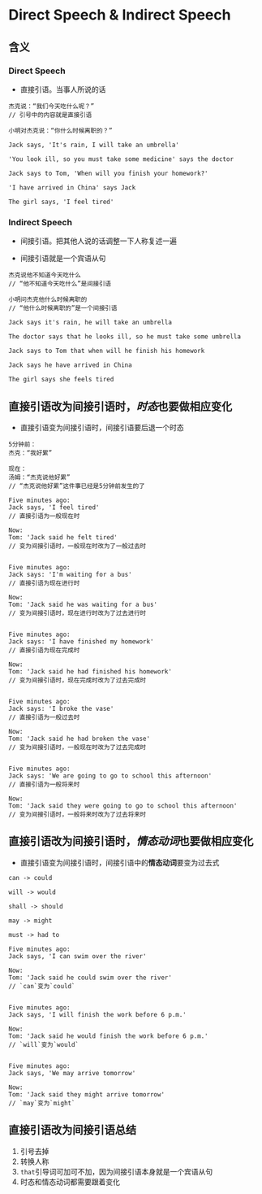 # Direct Speech & Indirect Speech

## 含义

### Direct Speech

- 直接引语。当事人所说的话

```
杰克说：“我们今天吃什么呢？”
// 引号中的内容就是直接引语

小明对杰克说：“你什么时候离职的？”
```

```
Jack says, 'It's rain, I will take an umbrella'

'You look ill, so you must take some medicine' says the doctor

Jack says to Tom, 'When will you finish your homework?'

'I have arrived in China' says Jack

The girl says, 'I feel tired'
```

### Indirect Speech

- 间接引语。把其他人说的话调整一下人称复述一遍

- 间接引语就是一个宾语从句

```
杰克说他不知道今天吃什么
// “他不知道今天吃什么”是间接引语

小明问杰克他什么时候离职的
// “他什么时候离职的”是一个间接引语
```

```
Jack says it's rain, he will take an umbrella

The doctor says that he looks ill, so he must take some umbrella

Jack says to Tom that when will he finish his homework

Jack says he have arrived in China

The girl says she feels tired
```

## 直接引语改为间接引语时，*时态*也要做相应变化

- 直接引语变为间接引语时，间接引语要后退一个时态

```
5分钟前：
杰克：“我好累”

现在：
汤姆：“杰克说他好累”
// “杰克说他好累”这件事已经是5分钟前发生的了
```

```
Five minutes ago:
Jack says, 'I feel tired'
// 直接引语为一般现在时

Now:
Tom: 'Jack said he felt tired'
// 变为间接引语时，一般现在时改为了一般过去时


Five minutes ago:
Jack says: 'I'm waiting for a bus'
// 直接引语为现在进行时

Now:
Tom: 'Jack said he was waiting for a bus'
// 变为间接引语时，现在进行时改为了过去进行时


Five minutes ago:
Jack says: 'I have finished my homework'
// 直接引语为现在完成时

Now:
Tom: 'Jack said he had finished his homework'
// 变为间接引语时，现在完成时改为了过去完成时


Five minutes ago:
Jack says: 'I broke the vase'
// 直接引语为一般过去时

Now:
Tom: 'Jack said he had broken the vase'
// 变为间接引语时，一般现在时改为了过去完成时


Five minutes ago:
Jack says: 'We are going to go to school this afternoon'
// 直接引语为一般将来时

Now:
Tom: 'Jack said they were going to go to school this afternoon'
// 变为间接引语时，一般将来时改为了过去将来时
```

## 直接引语改为间接引语时，*情态动词*也要做相应变化

- 直接引语变为间接引语时，间接引语中的**情态动词**要变为过去式

```
can -> could

will -> would

shall -> should

may -> might

must -> had to
```

```
Five minutes ago:
Jack says, 'I can swim over the river'

Now:
Tom: 'Jack said he could swim over the river'
// `can`变为`could`


Five minutes ago:
Jack says, 'I will finish the work before 6 p.m.'

Now:
Tom: 'Jack said he would finish the work before 6 p.m.'
// `will`变为`would`


Five minutes ago:
Jack says, 'We may arrive tomorrow'

Now:
Tom: 'Jack said they might arrive tomorrow'
// `may`变为`might`
```

## 直接引语改为间接引语总结

1. 引号去掉
2. 转换人称
3. `that`引导词可加可不加，因为间接引语本身就是一个宾语从句
4. 时态和情态动词都需要跟着变化
